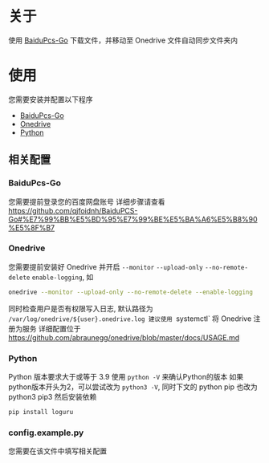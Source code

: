 # 关于

使用 [BaiduPcs-Go](https://github.com/qjfoidnh/BaiduPCS-Go) 下载文件，并移动至 Onedrive 文件自动同步文件夹内

# 使用

您需要安装并配置以下程序
- [BaiduPcs-Go](https://github.com/qjfoidnh/BaiduPCS-Go)
- [Onedrive](https://github.com/abraunegg/onedrive)
- [Python](https://www.python.org)

## 相关配置

### BaiduPcs-Go

您需要提前登录您的百度网盘账号
详细步骤请查看 https://github.com/qjfoidnh/BaiduPCS-Go#%E7%99%BB%E5%BD%95%E7%99%BE%E5%BA%A6%E5%B8%90%E5%8F%B7

### Onedrive

您需要提前安装好 Onedrive 并开启 `--monitor` `--upload-only` `--no-remote-delete` `enable-logging`, 如
```bash
onedrive --monitor --upload-only --no-remote-delete --enable-logging
```
同时检查用户是否有权限写入日志, 默认路径为 `/var/log/onedrive/${user}.onedrive.log
建议使用 `systemctl` 将 Onedrive 注册为服务
详细配置位于 https://github.com/abraunegg/onedrive/blob/master/docs/USAGE.md

### Python

Python 版本要求大于或等于 3.9
使用 `python -V` 来确认Python的版本
如果python版本开头为2，可以尝试改为 `python3 -V`, 同时下文的 python pip 也改为 python3 pip3
然后安装依赖
```bash
pip install loguru
```

### config.example.py

您需要在该文件中填写相关配置